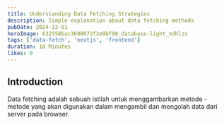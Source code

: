 ```yaml
---
title: Understanding Data Fetching Strategies
description: Simple explanation about data fetching methods
pubDate: 2024-12-01
heroImage: 632558bac3690972f2e9bf90_database-light_ndhlzs
tags: ['data-fetch', 'nextjs', 'frontend']
duration: 10 Minutes
likes: 0
---
```


## Introduction

Data fetching adalah sebuah istilah untuk menggambarkan metode - metode yang akan digunakan dalam mengambil dan mengolah data dari server pada browser.